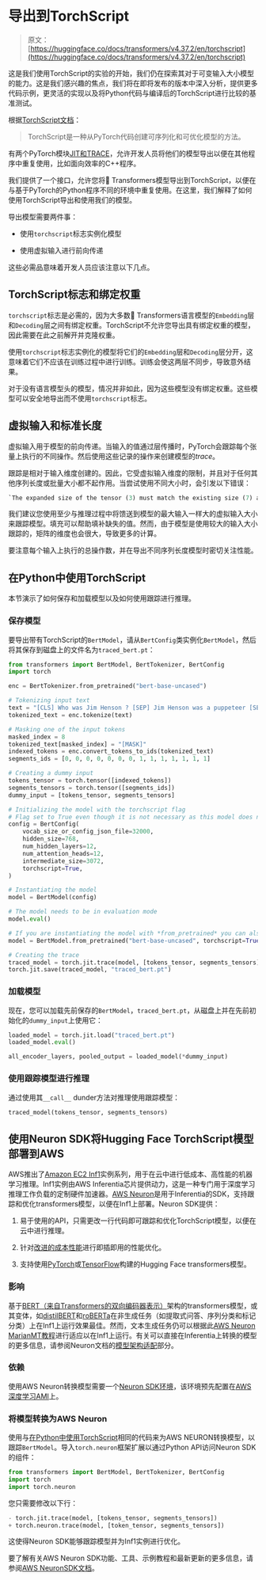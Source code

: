 # 导出到TorchScript

> 原文：[https://huggingface.co/docs/transformers/v4.37.2/en/torchscript](https://huggingface.co/docs/transformers/v4.37.2/en/torchscript)

这是我们使用TorchScript的实验的开始，我们仍在探索其对于可变输入大小模型的能力。这是我们感兴趣的焦点，我们将在即将发布的版本中深入分析，提供更多代码示例，更灵活的实现以及将Python代码与编译后的TorchScript进行比较的基准测试。

根据[TorchScript文档](https://pytorch.org/docs/stable/jit.html)：

> TorchScript是一种从PyTorch代码创建可序列化和可优化模型的方法。

有两个PyTorch模块[JIT和TRACE](https://pytorch.org/docs/stable/jit.html)，允许开发人员将他们的模型导出以便在其他程序中重复使用，比如面向效率的C++程序。

我们提供了一个接口，允许您将🤗 Transformers模型导出到TorchScript，以便在与基于PyTorch的Python程序不同的环境中重复使用。在这里，我们解释了如何使用TorchScript导出和使用我们的模型。

导出模型需要两件事：

+   使用`torchscript`标志实例化模型

+   使用虚拟输入进行前向传递

这些必需品意味着开发人员应该注意以下几点。

## TorchScript标志和绑定权重

`torchscript`标志是必需的，因为大多数🤗 Transformers语言模型的`Embedding`层和`Decoding`层之间有绑定权重。TorchScript不允许您导出具有绑定权重的模型，因此需要在此之前解开并克隆权重。

使用`torchscript`标志实例化的模型将它们的`Embedding`层和`Decoding`层分开，这意味着它们不应该在训练过程中进行训练。训练会使这两层不同步，导致意外结果。

对于没有语言模型头的模型，情况并非如此，因为这些模型没有绑定权重。这些模型可以安全地导出而不使用`torchscript`标志。

## 虚拟输入和标准长度

虚拟输入用于模型的前向传递。当输入的值通过层传播时，PyTorch会跟踪每个张量上执行的不同操作。然后使用这些记录的操作来创建模型的*trace*。

跟踪是相对于输入维度创建的。因此，它受虚拟输入维度的限制，并且对于任何其他序列长度或批量大小都不起作用。当尝试使用不同大小时，会引发以下错误：

```py
`The expanded size of the tensor (3) must match the existing size (7) at non-singleton dimension 2`
```

我们建议您使用至少与推理过程中将馈送到模型的最大输入一样大的虚拟输入大小来跟踪模型。填充可以帮助填补缺失的值。然而，由于模型是使用较大的输入大小跟踪的，矩阵的维度也会很大，导致更多的计算。

要注意每个输入上执行的总操作数，并在导出不同序列长度模型时密切关注性能。

## 在Python中使用TorchScript

本节演示了如何保存和加载模型以及如何使用跟踪进行推理。

### 保存模型

要导出带有TorchScript的`BertModel`，请从`BertConfig`类实例化`BertModel`，然后将其保存到磁盘上的文件名为`traced_bert.pt`：

```py
from transformers import BertModel, BertTokenizer, BertConfig
import torch

enc = BertTokenizer.from_pretrained("bert-base-uncased")

# Tokenizing input text
text = "[CLS] Who was Jim Henson ? [SEP] Jim Henson was a puppeteer [SEP]"
tokenized_text = enc.tokenize(text)

# Masking one of the input tokens
masked_index = 8
tokenized_text[masked_index] = "[MASK]"
indexed_tokens = enc.convert_tokens_to_ids(tokenized_text)
segments_ids = [0, 0, 0, 0, 0, 0, 0, 1, 1, 1, 1, 1, 1, 1]

# Creating a dummy input
tokens_tensor = torch.tensor([indexed_tokens])
segments_tensors = torch.tensor([segments_ids])
dummy_input = [tokens_tensor, segments_tensors]

# Initializing the model with the torchscript flag
# Flag set to True even though it is not necessary as this model does not have an LM Head.
config = BertConfig(
    vocab_size_or_config_json_file=32000,
    hidden_size=768,
    num_hidden_layers=12,
    num_attention_heads=12,
    intermediate_size=3072,
    torchscript=True,
)

# Instantiating the model
model = BertModel(config)

# The model needs to be in evaluation mode
model.eval()

# If you are instantiating the model with *from_pretrained* you can also easily set the TorchScript flag
model = BertModel.from_pretrained("bert-base-uncased", torchscript=True)

# Creating the trace
traced_model = torch.jit.trace(model, [tokens_tensor, segments_tensors])
torch.jit.save(traced_model, "traced_bert.pt")
```

### 加载模型

现在，您可以加载先前保存的`BertModel`，`traced_bert.pt`，从磁盘上并在先前初始化的`dummy_input`上使用它：

```py
loaded_model = torch.jit.load("traced_bert.pt")
loaded_model.eval()

all_encoder_layers, pooled_output = loaded_model(*dummy_input)
```

### 使用跟踪模型进行推理

通过使用其`__call__` dunder方法对推理使用跟踪模型：

```py
traced_model(tokens_tensor, segments_tensors)
```

## 使用Neuron SDK将Hugging Face TorchScript模型部署到AWS

AWS推出了[Amazon EC2 Inf1](https://aws.amazon.com/ec2/instance-types/inf1/)实例系列，用于在云中进行低成本、高性能的机器学习推理。Inf1实例由AWS Inferentia芯片提供动力，这是一种专门用于深度学习推理工作负载的定制硬件加速器。[AWS Neuron](https://awsdocs-neuron.readthedocs-hosted.com/en/latest/#)是用于Inferentia的SDK，支持跟踪和优化transformers模型，以便在Inf1上部署。Neuron SDK提供：

1.  易于使用的API，只需更改一行代码即可跟踪和优化TorchScript模型，以便在云中进行推理。

1.  针对[改进的成本性能](https://awsdocs-neuron.readthedocs-hosted.com/en/latest/neuron-guide/benchmark/%3E)进行即插即用的性能优化。

1.  支持使用[PyTorch](https://awsdocs-neuron.readthedocs-hosted.com/en/latest/src/examples/pytorch/bert_tutorial/tutorial_pretrained_bert.html)或[TensorFlow](https://awsdocs-neuron.readthedocs-hosted.com/en/latest/src/examples/tensorflow/huggingface_bert/huggingface_bert.html)构建的Hugging Face transformers模型。

### 影响

基于[BERT（来自Transformers的双向编码器表示）](https://huggingface.co/docs/transformers/main/model_doc/bert)架构的transformers模型，或其变体，如[distilBERT](https://huggingface.co/docs/transformers/main/model_doc/distilbert)和[roBERTa](https://huggingface.co/docs/transformers/main/model_doc/roberta)在非生成任务（如提取式问答、序列分类和标记分类）上在Inf1上运行效果最佳。然而，文本生成任务仍可以根据此[AWS Neuron MarianMT教程](https://awsdocs-neuron.readthedocs-hosted.com/en/latest/src/examples/pytorch/transformers-marianmt.html)进行适应以在Inf1上运行。有关可以直接在Inferentia上转换的模型的更多信息，请参阅Neuron文档的[模型架构适配](https://awsdocs-neuron.readthedocs-hosted.com/en/latest/neuron-guide/models/models-inferentia.html#models-inferentia)部分。

### 依赖

使用AWS Neuron转换模型需要一个[Neuron SDK环境](https://awsdocs-neuron.readthedocs-hosted.com/en/latest/neuron-guide/neuron-frameworks/pytorch-neuron/index.html#installation-guide)，该环境预先配置在[AWS深度学习AMI](https://docs.aws.amazon.com/dlami/latest/devguide/tutorial-inferentia-launching.html)上。

### 将模型转换为AWS Neuron

使用与[在Python中使用TorchScript](torchscript#using-torchscript-in-python)相同的代码来为AWS NEURON转换模型，以跟踪`BertModel`。导入`torch.neuron`框架扩展以通过Python API访问Neuron SDK的组件：

```py
from transformers import BertModel, BertTokenizer, BertConfig
import torch
import torch.neuron
```

您只需要修改以下行：

```py
- torch.jit.trace(model, [tokens_tensor, segments_tensors])
+ torch.neuron.trace(model, [token_tensor, segments_tensors])
```

这使得Neuron SDK能够跟踪模型并为Inf1实例进行优化。

要了解有关AWS Neuron SDK功能、工具、示例教程和最新更新的更多信息，请参阅[AWS NeuronSDK文档](https://awsdocs-neuron.readthedocs-hosted.com/en/latest/index.html)。
